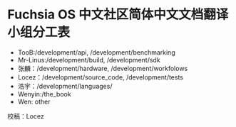 # Fuchsia OS 中文社区简体中文文档翻译小组分工表

 - TooB:/development/api, /development/benchmarking
 - Mr-Linus:/development/build, /development/sdk
 - 张麟：/development/hardware, /development/workfolows
 - Locez：/development/source_code, /development/tests
 - 浩宇：/development/languages/
 - Wenyin:/the_book
 - Wen: other
 
 校稿：Locez
